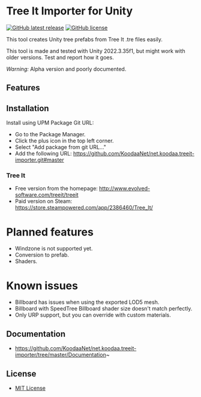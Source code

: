# Tree It Importer for Unity

[![GitHub latest release](https://img.shields.io/github/v/release/KoodaaNet/net.koodaa.treeit-importer?color=green)](https://github.com/KoodaaNet/net.koodaa.treeit-importer/releases/latest)
[![GitHub license](https://img.shields.io/github/license/KoodaaNet/net.koodaa.treeit-importer)](https://github.com/KoodaaNet/net.koodaa.treeit-importer/blob/master/LICENSE.txt)

This tool creates Unity tree prefabs from Tree It .tre files easily.

This tool is made and tested with Unity 2022.3.35f1, but might work with older versions. Test and report how it goes.

*Warning:* Alpha version and poorly documented.

## Features


## Installation
Install using UPM Package Git URL:

- Go to the Package Manager.
- Click the plus icon in the top left corner.
- Select "Add package from git URL..."
- Add the following URL: https://github.com/KoodaaNet/net.koodaa.treeit-importer.git#master

### Tree It
- Free version from the homepage: http://www.evolved-software.com/treeit/treeit
- Paid version on Steam: https://store.steampowered.com/app/2386460/Tree_It/

# Planned features
- Windzone is not supported yet.
- Conversion to prefab.
- Shaders.

# Known issues
- Billboard has issues when using the exported LOD5 mesh.
- Billboard with SpeedTree Billboard shader size doesn't match perfectly.
- Only URP support, but you can override with custom materials.

## Documentation

- https://github.com/KoodaaNet/net.koodaa.treeit-importer/tree/master/Documentation~

## License

- [MIT License](./LICENSE.md)
